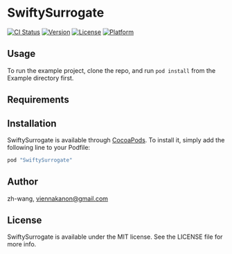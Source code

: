 # SwiftySurrogate

[![CI Status](http://img.shields.io/travis/zh-wang/SwiftySurrogate.svg?style=flat)](https://travis-ci.org/zh-wang/SwiftySurrogate)
[![Version](https://img.shields.io/cocoapods/v/SwiftySurrogate.svg?style=flat)](http://cocoapods.org/pods/SwiftySurrogate)
[![License](https://img.shields.io/cocoapods/l/SwiftySurrogate.svg?style=flat)](http://cocoapods.org/pods/SwiftySurrogate)
[![Platform](https://img.shields.io/cocoapods/p/SwiftySurrogate.svg?style=flat)](http://cocoapods.org/pods/SwiftySurrogate)

## Usage

To run the example project, clone the repo, and run `pod install` from the Example directory first.

## Requirements

## Installation

SwiftySurrogate is available through [CocoaPods](http://cocoapods.org). To install
it, simply add the following line to your Podfile:

```ruby
pod "SwiftySurrogate"
```

## Author

zh-wang, viennakanon@gmail.com

## License

SwiftySurrogate is available under the MIT license. See the LICENSE file for more info.
